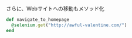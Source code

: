 さらに、Webサイトへの移動もメソッド化

``` ruby
def navigate_to_homepage
  @selenium.get("http://awful-valentine.com/")
end
```
